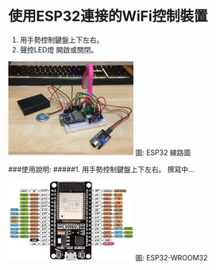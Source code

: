 # 使用ESP32連接的WiFi控制裝置
1. 用手勢控制鍵盤上下左右。
2. 聲控LED燈 開啟或關閉。
<img src="./IMG-3786.jpg" width="50%" />
圖: ESP32 線路圖

###使用說明:
#####1. 用手勢控制鍵盤上下左右。
撰寫中...

<img src="./ESP-WROOM-32.jpg" width="50%" />
圖: ESP32-­WROOM­32



